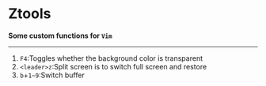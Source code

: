 # Ztools

**Some custom functions for `Vim`**

---

1. `F4`:Toggles whether the background color is transparent
2. `<leader>z`:Split screen is to switch full screen and restore
3. `b`+`1~9`:Switch buffer
